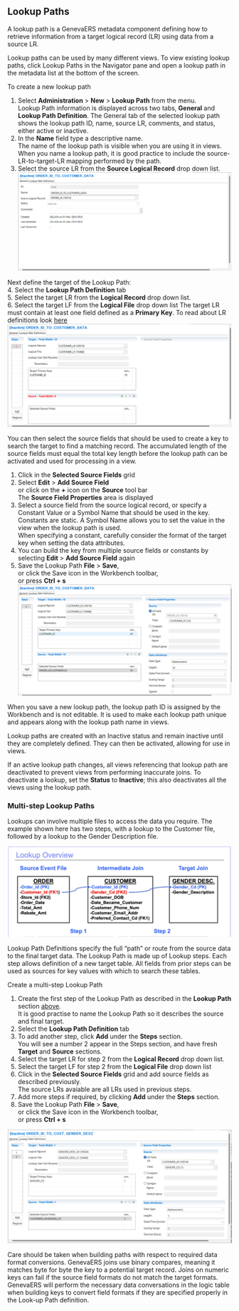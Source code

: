 ## Lookup Paths

A lookup path is a GenevaERS metadata component defining how to retrieve information from a target logical record (LR) using data from a source LR.

Lookup paths can be used by many different views. To view existing lookup paths, click Lookup Paths in the Navigator pane and open a lookup path in the metadata list at the bottom of the screen.

To create a new lookup path

1. Select **Administration** > **New** > **Lookup Path** from the menu.  
Lookup Path information is displayed across two tabs, **General** and **Lookup Path Definition**.  The General tab of the selected lookup path shows the lookup path ID, name, source LR, comments, and status, either active or inactive.  
2. In the **Name** field type a descriptive name.  
The name of the lookup path is visible when you are using it in views. When you name a lookup path, it is good practice to include the source-LR-to-target-LR mapping performed by the path.  
3. Select the source LR from the **Source Logical Record** drop down list. 
![Lookup Path General tab](../../images/LookupPathGeneral.png)  

Next define the target of the Lookup Path:  
4. Select the **Lookup Path Definition** tab  
5. Select the target LR from the **Logical Record** drop down list.  
6. Select the target LF from the **Logical File** drop down list
The target LR must contain at least one field defined as a **Primary Key**. To read about LR definitions look [here](../../AdvancedFeatures/MetaData/SpecifyLRLFPFs.md)  
![Lookup Path Definition tab](../../images/LookupPathDefn.png)  
    
You can then select the source fields that should be used to create a key to search the target to find a matching record. The accumulated length of the source fields must equal the total key length before the lookup path can be activated and used for processing in a view.

1. Click in the **Selected Source Fields** grid
2. Select **Edit** > **Add Source Field**  
   or click on the **+** icon on the **Source** tool bar  
   The **Source Field Properties** area is displayed 
3. Select a source field from the source logical record, or specify a Constant Value or a Symbol Name that should be used in the key.  
Constants are static. A Symbol Name allows you to set the value in the view when the lookup path is used.  
When specifying a constant, carefully consider the format of the target key when setting the data attributes.  
4. You can build the key from multiple source fields or constants by selecting **Edit** > **Add Source Field** again
5. Save the Lookup Path **File** > **Save**,  
   or click the Save icon in the Workbench toolbar,  
   or press **Ctrl + s**  
![Add Lookup Path source fields](../../images/LookupPathSourceField.png)  

When you save a new lookup path, the lookup path ID is assigned by the Workbench and is not editable. It is used to make each lookup path unique and appears along with the lookup path name in views.

Lookup paths are created with an Inactive status and remain inactive until they are completely defined. They can then be activated, allowing for use in views.

If an active lookup path changes, all views referencing that lookup path are deactivated to prevent views from performing inaccurate joins. To deactivate a lookup, set the **Status** to **Inactive**; this also deactivates all the views using the lookup path.

### Multi-step Lookup Paths

Lookups can involve multiple files to access the data you require. The example shown here has two steps, with a lookup to the Customer file, followed by a lookup to the Gender Description file.

![Multi-step Lookup diagram](../../images/MultiStepLUDiagram.png)

Lookup Path Definitions specify the full “path” or route from the source data to the final target data. The Lookup Path is made up of Lookup steps. Each step allows definition of a new target table. All fields from prior steps can be used as sources for key values with which to search these tables.

Create a multi-step Lookup Path
1. Create the first step of the Lookup Path as described in the **Lookup Path** section [above](#lookup-paths).  
It is good practise to name the Lookup Path so it describes the source and final target.
2. Select the **Lookup Path Definition** tab
3. To add another step, click **Add** under the **Steps** section.  
You will see a number 2 appear in the Steps section, and have fresh **Target** and **Source** sections.
4. Select the target LR for step 2 from the **Logical Record** drop down list.  
6. Select the target LF for step 2 from the **Logical File** drop down list
7. Click in the **Selected Source Fields** grid and add source fields as described previously.  
The source LRs avaiable are all LRs used in previous steps.
8. Add more steps if required, by clicking **Add** under the **Steps** section.
9. Save the Lookup Path **File** > **Save**,  
   or click the Save icon in the Workbench toolbar,  
   or press **Ctrl + s**    

![Add Lookup Path Step](../../images/MultiStepLuPathDefn.png)

Care should be taken when building paths with respect to required data format conversions. GenevaERS joins use binary compares, meaning it matches byte for byte the key to a potential target record. Joins on numeric keys can fail if the source field formats do not match the target formats. GenevaERS will perform the necessary data conversations in the logic table when building keys to convert field formats if they are specified properly in the Look-up Path definition.
